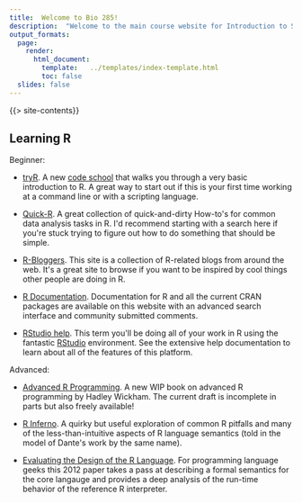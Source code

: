 ```yaml
---
title:  Welcome to Bio 285!
description:  "Welcome to the main course website for Introduction to Systems Biology. Use our [sakai site](https://sakai.wlu.edu/portal/site/2013_14_SPRING-BIOL_285_01) to access the syllabus and submit assignments."
output_formats:
  page: 
    render: 
      html_document:
        template:   ../templates/index-template.html
        toc: false
  slides: false
---
```


{{> site-contents}}

## Learning R

Beginner:

* [tryR](http://tryr.codeschool.com/).  A new [code school](www.codeschool.com) that walks you through a very basic introduction to R.  A great way to start out if this is your first time working at a command line or with a scripting language.

* [Quick-R](http://www.statmethods.net/).  A great collection of quick-and-dirty How-to's for common data analysis tasks in R.  I'd recommend starting with a search here if you're stuck trying to figure out how to do something that should be simple.

* [R-Bloggers](http://www.r-bloggers.com/).  This site is a collection of R-related blogs from around the web. It's a great site to browse if you want to be inspired by cool things other people are doing in R.

* [R Documentation](http://www.rdocumentation.org/).  Documentation for R and all the current CRAN packages are available on this website with an advanced search interface and community submitted comments.

* [RStudio help](https://support.rstudio.com/hc/en-us/categories/200035113-Documentation).  This term you'll be doing all of your work in R using the fantastic [RStudio](http://www.rstudio.com/ide/) environment.  See the extensive help documentation to learn about all of the features of this platform.

Advanced:

* [Advanced R Programming](http://adv-r.had.co.nz/).  A new WIP book on advanced R programming by Hadley Wickham.  The current draft is incomplete in parts but also freely available!

* [R Inferno](http://www.burns-stat.com/pages/Tutor/R_inferno.pdf).  A quirky but useful exploration of common R pitfalls and many of the less-than-intuitive aspects of R language semantics (told in the model of Dante's work by the same name).

* [Evaluating the Design of the R Language](https://www.cs.purdue.edu/homes/jv/pubs/ecoop12.pdf).  For programming language geeks this 2012 paper takes a pass at describing a formal semantics for the core langauge and provides a deep analysis of the run-time behavior of the reference R interpreter.
